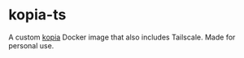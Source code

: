 # kopia-ts

A custom [kopia](https://kopia.io/) Docker image that also includes Tailscale. Made for personal use.
